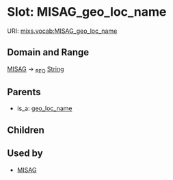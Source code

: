 
# Slot: MISAG_geo_loc_name




URI: [mixs.vocab:MISAG_geo_loc_name](https://w3id.org/mixs/vocab/MISAG_geo_loc_name)


## Domain and Range

[MISAG](MISAG.md) ->  <sub>REQ</sub> [String](types/String.md)

## Parents

 *  is_a: [geo_loc_name](geo_loc_name.md)

## Children


## Used by

 * [MISAG](MISAG.md)
